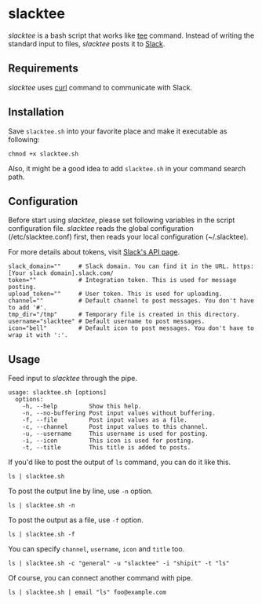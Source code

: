 # slacktee #

*slacktee* is a bash script that works like [tee](http://en.wikipedia.org/wiki/Tee_(command)) command.
Instead of writing the standard input to files, *slacktee* posts it to [Slack](https://slack.com/).

Requirements
------------

*slacktee* uses [curl](http://curl.haxx.se/) command to communicate with Slack.

Installation
------------

Save `slacktee.sh` into your favorite place and make it executable as following:
```
chmod +x slacktee.sh
```
Also, it might be a good idea to add `slacktee.sh` in your command search path. 

Configuration
------------

Before start using *slacktee*, please set following variables in the script configuration file.
*slacktee* reads the global configuration (/etc/slacktee.conf) first, then reads your local configuration (~/.slacktee).

For more details about tokens, visit [Slack's API page](https://api.slack.com/).

```
slack_domain=""     # Slack domain. You can find it in the URL. https:[Your slack domain].slack.com/
token=""            # Integration token. This is used for message posting.
upload_token=""     # User token. This is used for uploading.
channel=""          # Default channel to post messages. You don't have to add '#'.
tmp_dir="/tmp"      # Temporary file is created in this directory.
username="slacktee" # Default username to post messages.
icon="bell"         # Default icon to post messages. You don't have to wrap it with ':'.
```

Usage
------------
Feed input to *slacktee* through the pipe.

```
usage: slacktee.sh [options]
  options:
    -h, --help         Show this help.
    -n, --no-buffering Post input values without buffering.
    -f, --file         Post input values as a file.
    -c, --channel      Post input values to this channel.
    -u, --username     This username is used for posting.
    -i, --icon         This icon is used for posting.
    -t, --title        This title is added to posts.
```

If you'd like to post the output of `ls` command, you can do it like this.
```
ls | slacktee.sh
```

To post the output line by line, use `-n` option.
```
ls | slacktee.sh -n
```

To post the output as a file, use `-f` option.
```
ls | slacktee.sh -f
```

You can specify `channel`, `username`, `icon` and `title` too.
```
ls | slacktee.sh -c "general" -u "slacktee" -i "shipit" -t "ls"
```

Of course, you can connect another command with pipe.
```
ls | slacktee.sh | email "ls" foo@example.com
```

